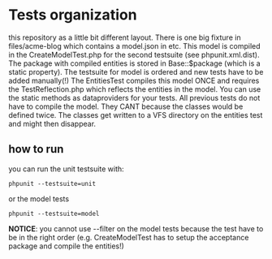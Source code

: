 # Tests organization

this repository as a little bit different layout. There is one big fixture in files/acme-blog which contains a model.json in etc. This model is compiled in the CreateModelTest.php for the second testsuite (see phpunit.xml.dist). The package with compiled entities is stored in Base::$package (which is a static property). The testsuite for model is ordered and new tests have to be added manually(!)
The EntitiesTest compiles this model ONCE and requires the TestReflection.php which reflects the entities in the model. You can use the static methods as dataproviders for your tests. All previous tests do not have to compile the model. They CANT because the classes would be defined twice.
The classes get written to a VFS directory on the entities test and might then disappear.

## how to run

you can run the unit testsuite with:
```
phpunit --testsuite=unit
```
or the model tests

```
phpunit --testsuite=model
```

**NOTICE**: you cannot use --filter on the model tests because the test have to be in the right order (e.g. CreateModelTest has to setup the acceptance package and compile the entities!)
